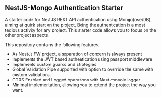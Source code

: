 ## NestJS-Mongo Authentication Starter

A starter code for NestJS REST API authentication using Mongo(ose/DB), aiming at quick start on the project, Being the authentication is a most tedious activity for any project. This starter code allows you to focus on the other project aspects.

This repository contains the following features.

- As NestJs FW project, a separation of concern is always present
- Implements the JWT based authentication using passport middleware
- Implements custom guards and strategies.
- Global Validation Pipe supported with option to override the same with custom validations.
- CORS Enabled and Logged operations with Nest console logger.
- Minimal implementation, allowing you to extend the project the way you want.
